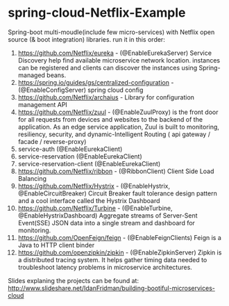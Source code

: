 # spring-cloud-Netflix-Example

Spring-boot multi-moudle(include few micro-services) with Netflix 
open source  (& boot integration) libraries. run it in this order:
1. https://github.com/Netflix/eureka - (@EnableEurekaServer) Service Discovery help find available microservice network location. instances can be registered and clients can discover the instances using Spring-managed beans.
2. https://spring.io/guides/gs/centralized-configuration - (@EnableConfigServer) spring cloud config
3. https://github.com/Netflix/archaius - Library for configuration management API
4. https://github.com/Netflix/zuul - (@EnableZuulProxy) is the front door for all requests from devices and websites to the backend of the   application. As an edge service application, Zuul is built to monitoring, resiliency, security, and dynamic-Intelligent Routing ( api gateway / facade / reverse-proxy)
5. service-auth (@EnableEurekaClient)
6. service-reservation  (@EnableEurekaClient)
7. service-reservation-client   (@EnableEurekaClient)
8. https://github.com/Netflix/ribbon - (@RibbonClient) Client Side Load Balancing 
9. https://github.com/Netflix/Hystrix - (@EnableHystrix, @EnableCircuitBreaker) Circuit Breaker fault tolerance design pattern and a cool interface called the Hystrix Dashboard 
10. https://github.com/Netflix/Turbine - (@EnableTurbine, @EnableHystrixDashboard) Aggregate streams of Server-Sent Event(SSE) JSON data into a single stream and dashboard for monitoring.
11. https://github.com/OpenFeign/feign - (@EnableFeignClients) Feign is a Java to HTTP client binder 
12. https://github.com/openzipkin/zipkin - (@EnableZipkinServer) Zipkin is a distributed tracing system. It helps gather timing data needed to troubleshoot latency problems in microservice architectures.



Slides explaning the projects can be found at: 
http://www.slideshare.net/IdanFridman/building-bootiful-microservices-cloud


 
